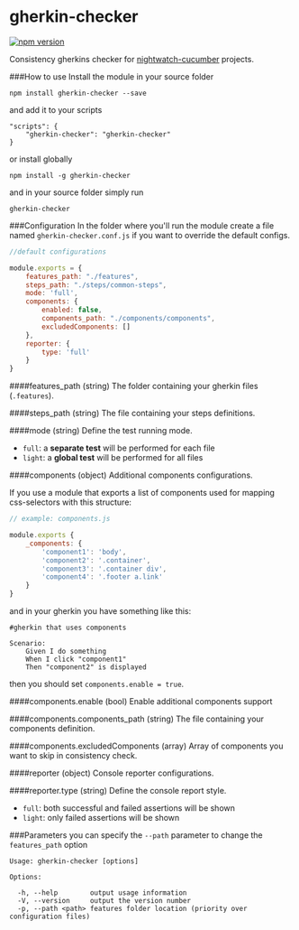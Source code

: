 # gherkin-checker
[![npm version](https://badge.fury.io/js/gherkin-checker.svg)](https://badge.fury.io/js/gherkin-checker)

Consistency gherkins checker for [nightwatch-cucumber](https://github.com/mucsi96/nightwatch-cucumber) projects.

###How to use
Install the module in your source folder
```
npm install gherkin-checker --save
```
and add it to your scripts
```
"scripts": {
	"gherkin-checker": "gherkin-checker"
}
```
or install globally
```
npm install -g gherkin-checker
```
and in your source folder simply run
```
gherkin-checker
```
###Configuration
In the folder where you'll run the module create a file named `gherkin-checker.conf.js` if you want to override the default configs.
```js
//default configurations

module.exports = {
    features_path: "./features",
    steps_path: "./steps/common-steps",
    mode: 'full',
    components: {
        enabled: false,
        components_path: "./components/components",
        excludedComponents: []
    },
    reporter: {
        type: 'full'
    }
}
```
####features_path (string)
The folder containing your gherkin files (`.features`).

####steps_path (string)
The file containing your steps definitions.

####mode (string)
Define the test running mode.
- `full`: a **separate test** will be performed for each file
- `light`: a **global test** will be performed for all files

####components (object)
Additional components configurations.

If you use a module that exports a list of components used for mapping css-selectors with this structure:
```js
// example: components.js

module.exports {
    _components: {
        'component1': 'body',
        'component2': '.container',
        'component3': '.container div',
        'component4': '.footer a.link'
    }
}
```
and in your gherkin you have something like this:
```gherkin
#gherkin that uses components

Scenario:
	Given I do something
	When I click "component1"
	Then "component2" is displayed
```
then you should set `components.enable = true`.

####components.enable (bool)
Enable additional components support

####components.components_path (string)
The file containing your components definition.

####components.excludedComponents (array)
Array of components you want to skip in consistency check.

####reporter (object)
Console reporter configurations.

####reporter.type (string)
Define the console report style.
- `full`: both successful and failed assertions will be shown
- `light`: only failed assertions will be shown

###Parameters
you can specify the `--path` parameter to change the `features_path` option
```
Usage: gherkin-checker [options]

Options:

  -h, --help        output usage information
  -V, --version     output the version number
  -p, --path <path> features folder location (priority over configuration files)

```